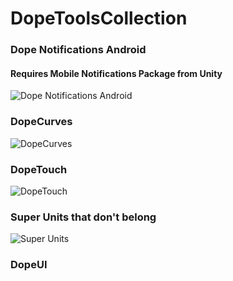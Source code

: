 # DopeToolsCollection
 ### Dope Notifications Android
 #### Requires Mobile Notifications Package from Unity
![Dope Notifications Android](https://i.imgur.com/HF1bZBp.png)

### DopeCurves
![DopeCurves](https://i.imgur.com/2R1QLfD.png)

### DopeTouch
![DopeTouch](https://i.imgur.com/FvzREVo.png)

### Super Units that don't belong
![Super Units](https://i.imgur.com/Sj23mGG.png)

### DopeUI

